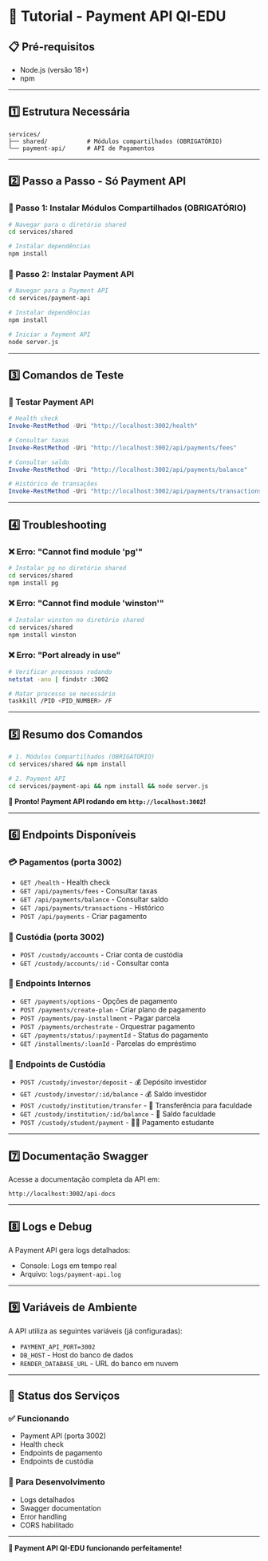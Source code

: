 # 🚀 Tutorial - Payment API QI-EDU

## 📋 Pré-requisitos
- Node.js (versão 18+)
- npm

---

## 1️⃣ Estrutura Necessária
```
services/
├── shared/           # Módulos compartilhados (OBRIGATÓRIO)
└── payment-api/      # API de Pagamentos
```

---

## 2️⃣ Passo a Passo - Só Payment API

### 🔧 Passo 1: Instalar Módulos Compartilhados (OBRIGATÓRIO)
```bash
# Navegar para o diretório shared
cd services/shared

# Instalar dependências
npm install
```

### 🔧 Passo 2: Instalar Payment API
```bash
# Navegar para a Payment API
cd services/payment-api

# Instalar dependências
npm install

# Iniciar a Payment API
node server.js
```

---

## 3️⃣ Comandos de Teste

### 🧪 Testar Payment API
```powershell
# Health check
Invoke-RestMethod -Uri "http://localhost:3002/health"

# Consultar taxas
Invoke-RestMethod -Uri "http://localhost:3002/api/payments/fees"

# Consultar saldo
Invoke-RestMethod -Uri "http://localhost:3002/api/payments/balance"

# Histórico de transações
Invoke-RestMethod -Uri "http://localhost:3002/api/payments/transactions"
```

---

## 4️⃣ Troubleshooting

### ❌ Erro: "Cannot find module 'pg'"
```bash
# Instalar pg no diretório shared
cd services/shared
npm install pg
```

### ❌ Erro: "Cannot find module 'winston'"
```bash
# Instalar winston no diretório shared
cd services/shared
npm install winston
```

### ❌ Erro: "Port already in use"
```bash
# Verificar processos rodando
netstat -ano | findstr :3002

# Matar processo se necessário
taskkill /PID <PID_NUMBER> /F
```

---

## 5️⃣ Resumo dos Comandos

```bash
# 1. Módulos Compartilhados (OBRIGATÓRIO)
cd services/shared && npm install

# 2. Payment API
cd services/payment-api && npm install && node server.js
```

**🎉 Pronto! Payment API rodando em `http://localhost:3002`!**

---

## 6️⃣ Endpoints Disponíveis

### 💳 Pagamentos (porta 3002)
- `GET /health` - Health check
- `GET /api/payments/fees` - Consultar taxas
- `GET /api/payments/balance` - Consultar saldo
- `GET /api/payments/transactions` - Histórico
- `POST /api/payments` - Criar pagamento

### 🏦 Custódia (porta 3002)
- `POST /custody/accounts` - Criar conta de custódia
- `GET /custody/accounts/:id` - Consultar conta

### 🔧 Endpoints Internos
- `GET /payments/options` - Opções de pagamento
- `POST /payments/create-plan` - Criar plano de pagamento
- `POST /payments/pay-installment` - Pagar parcela
- `POST /payments/orchestrate` - Orquestrar pagamento
- `GET /payments/status/:paymentId` - Status do pagamento
- `GET /installments/:loanId` - Parcelas do empréstimo

### 🏦 Endpoints de Custódia
- `POST /custody/investor/deposit` - 💰 Depósito investidor
- `GET /custody/investor/:id/balance` - 💰 Saldo investidor
- `POST /custody/institution/transfer` - 🏫 Transferência para faculdade
- `GET /custody/institution/:id/balance` - 🏫 Saldo faculdade
- `POST /custody/student/payment` - 👨‍🎓 Pagamento estudante

---

## 7️⃣ Documentação Swagger

Acesse a documentação completa da API em:
```
http://localhost:3002/api-docs
```

---

## 8️⃣ Logs e Debug

A Payment API gera logs detalhados:
- Console: Logs em tempo real
- Arquivo: `logs/payment-api.log`

---

## 9️⃣ Variáveis de Ambiente

A API utiliza as seguintes variáveis (já configuradas):
- `PAYMENT_API_PORT=3002`
- `DB_HOST` - Host do banco de dados
- `RENDER_DATABASE_URL` - URL do banco em nuvem

---

## 🎯 Status dos Serviços

### ✅ Funcionando
- Payment API (porta 3002)
- Health check
- Endpoints de pagamento
- Endpoints de custódia

### 🔧 Para Desenvolvimento
- Logs detalhados
- Swagger documentation
- Error handling
- CORS habilitado

---

**🎉 Payment API QI-EDU funcionando perfeitamente!**
